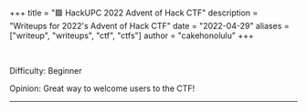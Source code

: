 +++
title = "🟪 HackUPC 2022 Advent of Hack CTF"
description = "Writeups for 2022's Advent of Hack CTF"
date = "2022-04-29"
aliases = ["writeup", "writeups", "ctf", "ctfs"]
author = "cakehonolulu"
+++

<br>

Difficulty: Beginner

Opinion: Great way to welcome users to the CTF!

<hr>

